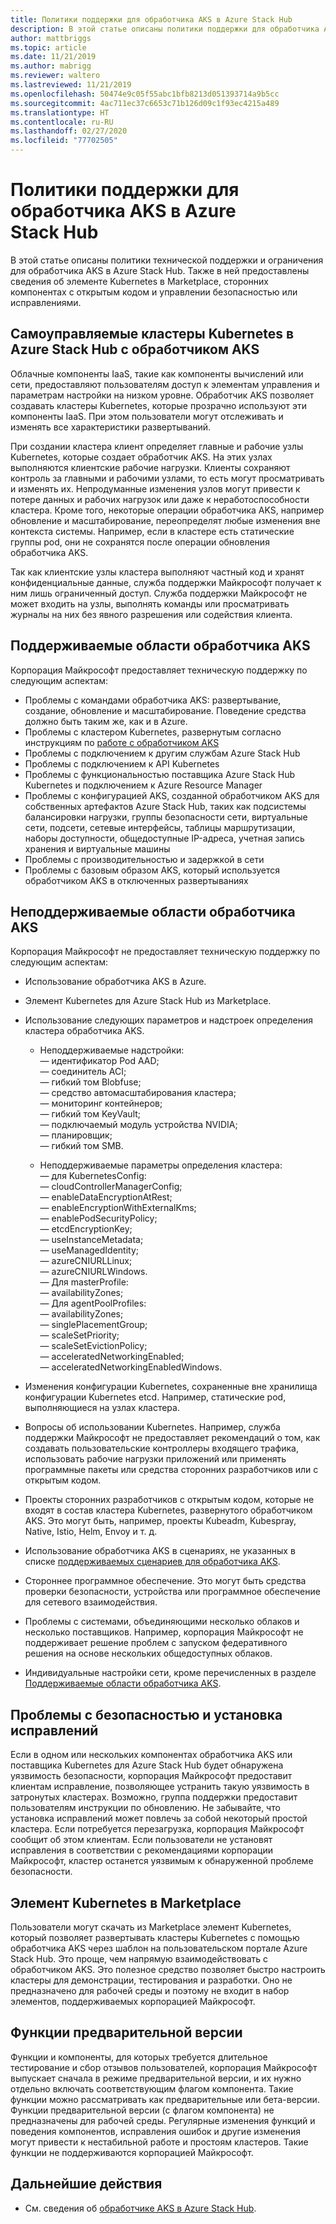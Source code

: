 ```yaml
---
title: Политики поддержки для обработчика AKS в Azure Stack Hub
description: В этой статье описаны политики поддержки для обработчика AKS в Azure Stack Hub.
author: mattbriggs
ms.topic: article
ms.date: 11/21/2019
ms.author: mabrigg
ms.reviewer: waltero
ms.lastreviewed: 11/21/2019
ms.openlocfilehash: 50474e9c05f55abc1bfb8213d051393714a9b5cc
ms.sourcegitcommit: 4ac711ec37c6653c71b126d09c1f93ec4215a489
ms.translationtype: HT
ms.contentlocale: ru-RU
ms.lasthandoff: 02/27/2020
ms.locfileid: "77702505"
---
```

# <a name="support-policies-for-aks-engine-on-azure-stack-hub"></a>Политики поддержки для обработчика AKS в Azure Stack Hub

В этой статье описаны политики технической поддержки и ограничения для обработчика AKS в Azure Stack Hub. Также в ней предоставлены сведения об элементе Kubernetes в Marketplace, сторонних компонентах с открытым кодом и управлении безопасностью или исправлениями. 

## <a name="self-managed-kubernetes-clusters-on-azure-stack-hub-with-aks-engine"></a>Самоуправляемые кластеры Kubernetes в Azure Stack Hub с обработчиком AKS

Облачные компоненты IaaS, такие как компоненты вычислений или сети, предоставляют пользователям доступ к элементам управления и параметрам настройки на низком уровне. Обработчик AKS позволяет создавать кластеры Kubernetes, которые прозрачно используют эти компоненты IaaS. При этом пользователи могут отслеживать и изменять все характеристики развертываний.

При создании кластера клиент определяет главные и рабочие узлы Kubernetes, которые создает обработчик AKS. На этих узлах выполняются клиентские рабочие нагрузки. Клиенты сохраняют контроль за главными и рабочими узлами, то есть могут просматривать и изменять их. Непродуманные изменения узлов могут привести к потере данных и рабочих нагрузок или даже к неработоспособности кластера. Кроме того, некоторые операции обработчика AKS, например обновление и масштабирование, переопределят любые изменения вне контекста системы. Например, если в кластере есть статические группы pod, они не сохранятся после операции обновления обработчика AKS.

Так как клиентские узлы кластера выполняют частный код и хранят конфиденциальные данные, служба поддержки Майкрософт получает к ним лишь ограниченный доступ. Служба поддержки Майкрософт не может входить на узлы, выполнять команды или просматривать журналы на них без явного разрешения или содействия клиента.

## <a name="aks-engine-supported-areas"></a>Поддерживаемые области обработчика AKS

Корпорация Майкрософт предоставляет техническую поддержку по следующим аспектам:

-  Проблемы с командами обработчика AKS: развертывание, создание, обновление и масштабирование. Поведение средства должно быть таким же, как и в Azure.
-  Проблемы с кластером Kubernetes, развернутым согласно инструкциям по [работе с обработчиком AKS](azure-stack-kubernetes-aks-engine-overview.md)
-  Проблемы с подключением к другим службам Azure Stack Hub 
-  Проблемы с подключением к API Kubernetes
-  Проблемы с функциональностью поставщика Azure Stack Hub Kubernetes и подключением к Azure Resource Manager
-  Проблемы с конфигурацией AKS, созданной обработчиком AKS для собственных артефактов Azure Stack Hub, таких как подсистемы балансировки нагрузки, группы безопасности сети, виртуальные сети, подсети, сетевые интерфейсы, таблицы маршрутизации, наборы доступности, общедоступные IP-адреса, учетная запись хранения и виртуальные машины 
-  Проблемы с производительностью и задержкой в сети
-  Проблемы с базовым образом AKS, который используется обработчиком AKS в отключенных развертываниях 

## <a name="aks-engine-areas-not-supported"></a>Неподдерживаемые области обработчика AKS

Корпорация Майкрософт не предоставляет техническую поддержку по следующим аспектам:

-  Использование обработчика AKS в Azure.
-  Элемент Kubernetes для Azure Stack Hub из Marketplace.
-  Использование следующих параметров и надстроек определения кластера обработчика AKS.
    -  Неподдерживаемые надстройки:  
            — идентификатор Pod AAD;  
            — соединитель ACI;  
            — гибкий том Blobfuse;  
            — средство автомасштабирования кластера;  
            — мониторинг контейнеров;  
            — гибкий том KeyVault;  
            — подключаемый модуль устройства NVIDIA;  
            — планировщик;  
            — гибкий том SMB.  
        
    -  Неподдерживаемые параметры определения кластера:  
            — для KubernetesConfig:  
                    — cloudControllerManagerConfig;  
                    — enableDataEncryptionAtRest;  
                    — enableEncryptionWithExternalKms;  
                    — enablePodSecurityPolicy;  
                    — etcdEncryptionKey;  
                    — useInstanceMetadata;  
                    — useManagedIdentity;  
                    — azureCNIURLLinux;  
                    — azureCNIURLWindows.  
            — Для masterProfile:  
                    — availabilityZones;  
            — Для agentPoolProfiles:  
                    — availabilityZones;  
                    — singlePlacementGroup;  
                    — scaleSetPriority;  
                    — scaleSetEvictionPolicy;  
                    — acceleratedNetworkingEnabled;  
                    — acceleratedNetworkingEnabledWindows.

-  Изменения конфигурации Kubernetes, сохраненные вне хранилища конфигурации Kubernetes etcd. Например, статические pod, выполняющиеся на узлах кластера.
-  Вопросы об использовании Kubernetes. Например, служба поддержки Майкрософт не предоставляет рекомендаций о том, как создавать пользовательские контроллеры входящего трафика, использовать рабочие нагрузки приложений или применять программные пакеты или средства сторонних разработчиков или с открытым кодом.
-  Проекты сторонних разработчиков с открытым кодом, которые не входят в состав кластера Kubernetes, развернутого обработчиком AKS. Это могут быть, например, проекты Kubeadm, Kubespray, Native, Istio, Helm, Envoy и т. д.
-  Использование обработчика AKS в сценариях, не указанных в списке [поддерживаемых сценариев для обработчика AKS](azure-stack-kubernetes-aks-engine-overview.md#supported-scenarios-with-the-aks-engine).
-  Стороннее программное обеспечение. Это могут быть средства проверки безопасности, устройства или программное обеспечение для сетевого взаимодействия.
-  Проблемы с системами, объединяющими несколько облаков и несколько поставщиков. Например, корпорация Майкрософт не поддерживает решение проблем с запуском федеративного решения на основе нескольких общедоступных облаков.
-  Индивидуальные настройки сети, кроме перечисленных в разделе [Поддерживаемые области обработчика AKS](#aks-engine-supported-areas).

##  <a name="security-issues-and-patching"></a>Проблемы с безопасностью и установка исправлений

Если в одном или нескольких компонентах обработчика AKS или поставщика Kubernetes для Azure Stack Hub будет обнаружена уязвимость безопасности, корпорация Майкрософт предоставит клиентам исправление, позволяющее устранить такую уязвимость в затронутых кластерах. Возможно, группа поддержки предоставит пользователям инструкции по обновлению. Не забывайте, что установка исправлений может повлечь за собой некоторый простой кластера. Если потребуется перезагрузка, корпорация Майкрософт сообщит об этом клиентам. Если пользователи не установят исправления в соответствии с рекомендациями корпорации Майкрософт, кластер останется уязвимым к обнаруженной проблеме безопасности.

## <a name="kubernetes-marketplace-item"></a>Элемент Kubernetes в Marketplace

Пользователи могут скачать из Marketplace элемент Kubernetes, который позволяет развертывать кластеры Kubernetes с помощью обработчика AKS через шаблон на пользовательском портале Azure Stack Hub. Это проще, чем напрямую взаимодействовать с обработчиком AKS. Это полезное средство позволяет быстро настроить кластеры для демонстрации, тестирования и разработки. Оно не предназначено для рабочей среды и поэтому не входит в набор элементов, поддерживаемых корпорацией Майкрософт.

## <a name="preview-features"></a>Функции предварительной версии

Функции и компоненты, для которых требуется длительное тестирование и сбор отзывов пользователей, корпорация Майкрософт выпускает сначала в режиме предварительной версии, и их нужно отдельно включать соответствующим флагом компонента. Такие функции можно рассматривать как предварительные или бета-версии. Функции предварительной версии (с флагом компонента) не предназначены для рабочей среды. Регулярные изменения функций и поведения компонентов, исправления ошибок и другие изменения могут привести к нестабильной работе и простоям кластеров. Такие функции не поддерживаются корпорацией Майкрософт.

## <a name="next-steps"></a>Дальнейшие действия

- См. сведения об [обработчике AKS в Azure Stack Hub](azure-stack-kubernetes-aks-engine-overview.md).
